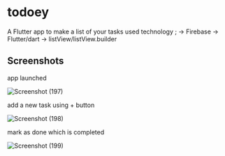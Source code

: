 # todoey

A Flutter app to make a list of your tasks
used technology ;
-> Firebase
-> Flutter/dart
-> listView/listView.builder

## Screenshots

app launched

![Screenshot (197)](https://user-images.githubusercontent.com/88496284/216961859-f04c8720-dcea-403c-924e-6a2fce480ca2.png)

add a new task using + button

![Screenshot (198)](https://user-images.githubusercontent.com/88496284/216962249-c5d176ab-ea39-446c-8d11-3737379f1dec.png)


mark as done which is completed

![Screenshot (199)](https://user-images.githubusercontent.com/88496284/216962144-36720543-54c5-496d-9914-8049422d6b98.png)
